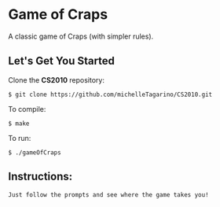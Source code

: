 # Game of Craps

A classic game of Craps (with simpler rules).

## Let's Get You Started

Clone the **CS2010** repository:

	$ git clone https://github.com/michelleTagarino/CS2010.git

To compile: 

	$ make

To run:

	$ ./gameOfCraps

## Instructions:
	
	Just follow the prompts and see where the game takes you!
